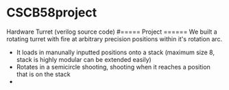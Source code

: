 # CSCB58project
Hardware Turret (verilog source code)
#===== Project ======
We built a rotating turret with fire at arbitrary
precision positions within it's rotation arc.
- It loads in manunally inputted positions onto a stack
  (maximum size 8, stack is highly modular can be extended easily)
- Rotates in a semicircle shooting, shooting when it reaches a
  position that is on the stack
-  

